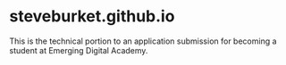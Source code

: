 # steveburket.github.io

This is the technical portion to an application submission for becoming a student at Emerging Digital Academy.
